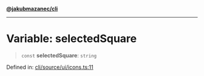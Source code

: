 [**@jakubmazanec/cli**](../../../README.md)

---

# Variable: selectedSquare

> `const` **selectedSquare**: `string`

Defined in:
[cli/source/ui/icons.ts:11](https://github.com/jakubmazanec/tools/blob/76a9140b954a789a6120dd2126b179ec0180d7e9/packages/cli/source/ui/icons.ts#L11)
